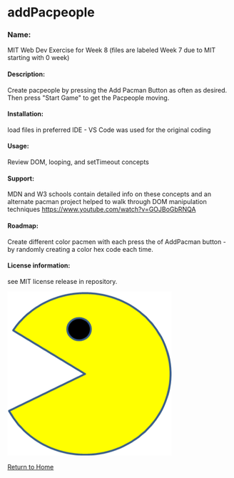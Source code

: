 # addPacpeople

### Name: 
MIT Web Dev Exercise for Week 8 (files are labeled Week 7 due to MIT starting with 0 week)

#### Description: 
Create pacpeople by pressing the Add Pacman Button as often as desired. Then press "Start Game" to get the Pacpeople moving.

#### Installation: 
load files in preferred IDE - VS Code was used for the original coding

#### Usage: 
Review DOM, looping, and setTimeout concepts

#### Support: 
MDN and W3 schools contain detailed info on these concepts and an alternate pacman project helped to walk through DOM manipulation techniques https://www.youtube.com/watch?v=GOJBoGbRNQA

#### Roadmap: 
Create different color pacmen with each press the of AddPacman button - by randomly creating a color hex code each time.

#### License information: 
see MIT license release in repository.

![pac man image](PacMan3.png "PacMan")

[Return to Home](https://scottbdavis.github.io/scottbdavis/)
